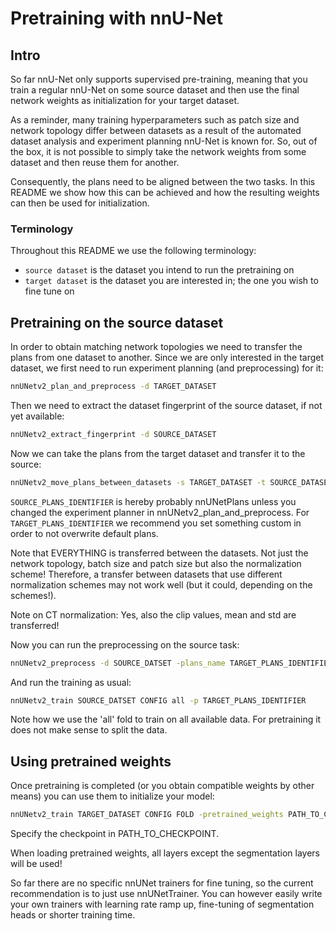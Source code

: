 # Pretraining with nnU-Net

## Intro

So far nnU-Net only supports supervised pre-training, meaning that you train a regular nnU-Net on some source dataset 
and then use the final network weights as initialization for your target dataset. 

As a reminder, many training hyperparameters such as patch size and network topology differ between datasets as a 
result of the automated dataset analysis and experiment planning nnU-Net is known for. So, out of the box, it is not 
possible to simply take the network weights from some dataset and then reuse them for another.

Consequently, the plans need to be aligned between the two tasks. In this README we show how this can be achieved and 
how the resulting weights can then be used for initialization.

### Terminology

Throughout this README we use the following terminology:

- `source dataset` is the dataset you intend to run the pretraining on
- `target dataset` is the dataset you are interested in; the one you wish to fine tune on


## Pretraining on the source dataset

In order to obtain matching network topologies we need to transfer the plans from one dataset to another. Since we are 
only interested in the target dataset, we first need to run experiment planning (and preprocessing) for it:

```bash
nnUNetv2_plan_and_preprocess -d TARGET_DATASET
```

Then we need to extract the dataset fingerprint of the source dataset, if not yet available:

```bash
nnUNetv2_extract_fingerprint -d SOURCE_DATASET
```

Now we can take the plans from the target dataset and transfer it to the source:

```bash
nnUNetv2_move_plans_between_datasets -s TARGET_DATASET -t SOURCE_DATASET -sp TARGET_PLANS_IDENTIFIER -tp SOURCE_PLANS_IDENTIFIER
```

`SOURCE_PLANS_IDENTIFIER` is hereby probably nnUNetPlans unless you changed the experiment planner in 
nnUNetv2_plan_and_preprocess. For `TARGET_PLANS_IDENTIFIER` we recommend you set something custom in order to not 
overwrite default plans.

Note that EVERYTHING is transferred between the datasets. Not just the network topology, batch size and patch size but 
also the normalization scheme! Therefore, a transfer between datasets that use different normalization schemes may not 
work well (but it could, depending on the schemes!).

Note on CT normalization: Yes, also the clip values, mean and std are transferred!

Now you can run the preprocessing on the source task:

```bash
nnUNetv2_preprocess -d SOURCE_DATSET -plans_name TARGET_PLANS_IDENTIFIER
```

And run the training as usual:

```bash
nnUNetv2_train SOURCE_DATSET CONFIG all -p TARGET_PLANS_IDENTIFIER
```

Note how we use the 'all' fold to train on all available data. For pretraining it does not make sense to split the data.

## Using pretrained weights

Once pretraining is completed (or you obtain compatible weights by other means) you can use them to initialize your model:

```bash
nnUNetv2_train TARGET_DATASET CONFIG FOLD -pretrained_weights PATH_TO_CHECKPOINT
```

Specify the checkpoint in PATH_TO_CHECKPOINT.

When loading pretrained weights, all layers except the segmentation layers will be used! 

So far there are no specific nnUNet trainers for fine tuning, so the current recommendation is to just use 
nnUNetTrainer. You can however easily write your own trainers with learning rate ramp up, fine-tuning of segmentation 
heads or shorter training time.